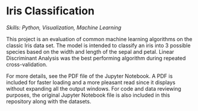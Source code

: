 # Iris Classification
*Skills: Python, Visualization, Machine Learning*

This project is an evaluation of common machine learning algorithms on the classic Iris data set. The model is intended to classify an iris into 3 possible species based on the width and length of the sepal and petal. Linear Discriminant Analysis was the best performing algorithm during repeated cross-validation.

For more details, see the PDF file of the Jupyter Notebook. A PDF is included for faster loading and a more pleasant read since it displays without expanding all the output windows. For code and data reviewing purposes, the original Jupyter Notebook file is also included in this repository along with the datasets.
